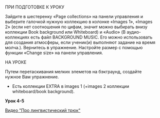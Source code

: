 ПРИ ПОДГОТОВКЕ К УРОКУ

Зайдите в шестеренку «Page collections» на панели управления и выберите галочкой нужную коллекцию в колонке «Images 1», «Images 2» (если нет соотношения по цифам, значит можно выбирать внизу коллекции Book background или Whiteboard) и «Audio» (В аудио-коллекциях есть файл BACKGROUND MUSIC. Его можно использовать для создания атмосферы, если ученик(и) выполняют задание на время молча.). Вернитесь в упражнение. Настройте размер с помощью функции «Change size» на панели управления.

НА УРОКЕ 

Путем перетаскивания мелких элеметов на бэкграунд, создайте нужное Вам упражнение. 

* Есть коллекции EXTRA в images 1 (+images 2 коллекции whiteboard/book background).

**Урок 4-5** 

[Видео "Про лингвистический трюк"](https://vk.com/video/@pikimoni?z=video-127712512_456239050%2Fclub127712512%2Fpl_-127712512_-2)
